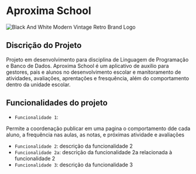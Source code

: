 # Aproxima School
![Black And White Modern Vintage Retro Brand Logo](https://user-images.githubusercontent.com/130579356/235180457-4ff55f69-e79b-4acf-a8a0-4e886b285d68.png)


## Discrição do Projeto

Projeto em desenvolvimento para disciplina de Linguagem de Programação e Banco de Dados. Aproxima School é um aplicativo de auxilio para gestores, pais e alunos no desenvolvimento escolar e manitoramento de atividades, avaliações, aprentações e fresquência, além do comportamento dentro da unidade escolar.



## Funcionalidades do projeto

- `Funcionalidade 1`: 

 Permite a coordenação publicar em uma pagina o comportamento dde cada aluno, a frequência nas aulas, as notas, e próximas atividade e avaliações 
 
- `Funcionalidade 2`: descrição da funcionalidade 2
- `Funcionalidade 2a`: descrição da funcionalidade 2a relacionada à funcionalidade 2
- `Funcionalidade 3`: descrição da funcionalidade 3
